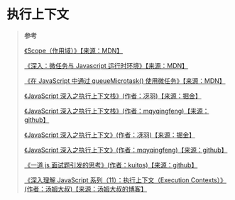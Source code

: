 # 执行上下文

> **参考**
>
> [《Scope（作用域）》【来源：MDN】](https://developer.mozilla.org/zh-CN/docs/Glossary/Scope)
>
> [《深入：微任务与 Javascript 运行时环境》【来源：MDN】](https://developer.mozilla.org/zh-CN/docs/Web/API/HTML_DOM_API/Microtask_guide/In_depth)
>
> [《在 JavaScript 中通过 queueMicrotask() 使用微任务》【来源：MDN】](https://developer.mozilla.org/zh-CN/docs/Web/API/HTML_DOM_API/Microtask_guide)
>
> [《JavaScript 深入之执行上下文栈》(作者：冴羽)【来源：掘金】](https://juejin.cn/post/6844903473301946381)
>
> [《JavaScript 深入之执行上下文栈》(作者：mqyqingfeng)【来源：github】](https://github.com/mqyqingfeng/Blog/issues/4)
>
> [《JavaScript 深入之执行上下文》(作者：冴羽)【来源：掘金】](https://juejin.cn/post/6844903474027560968)
>
> [《JavaScript 深入之执行上下文》(作者：mqyqingfeng)【来源：github】](https://github.com/mqyqingfeng/Blog/issues/8)
>
> [《一道 js 面试题引发的思考》(作者：kuitos)【来源：github】](https://github.com/kuitos/kuitos.github.io/issues/18)
>
> [《深入理解 JavaScript 系列（11）：执行上下文（Execution Contexts）》(作者：汤姆大叔)【来源：汤姆大叔的博客】](https://www.cnblogs.com/TomXu/archive/2012/01/13/2308101.html)
